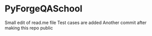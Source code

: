 # PyForgeQASchool
Small edit of read.me file
Test cases are added
Another commit after making this repo public
